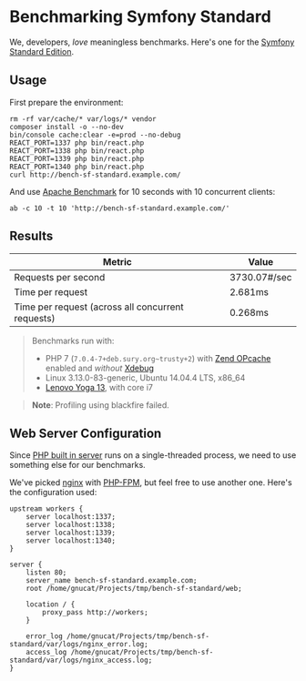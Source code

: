# Benchmarking Symfony Standard

We, developers, *love* meaningless benchmarks.
Here's one for the [Symfony Standard Edition](https://github.com/symfony/symfony-standard).

## Usage

First prepare the environment:

    rm -rf var/cache/* var/logs/* vendor
    composer install -o --no-dev
    bin/console cache:clear -e=prod --no-debug
    REACT_PORT=1337 php bin/react.php
    REACT_PORT=1338 php bin/react.php
    REACT_PORT=1339 php bin/react.php
    REACT_PORT=1340 php bin/react.php
    curl http://bench-sf-standard.example.com/

And use [Apache Benchmark](https://httpd.apache.org/docs/2.2/programs/ab.html)
for 10 seconds with 10 concurrent clients:

    ab -c 10 -t 10 'http://bench-sf-standard.example.com/'

## Results

| Metric                                            | Value        |
|---------------------------------------------------|--------------|
| Requests per second                               | 3730.07#/sec |
| Time per request                                  | 2.681ms      |
| Time per request (across all concurrent requests) | 0.268ms      |

> Benchmarks run with:
>
> * PHP 7 (`7.0.4-7+deb.sury.org~trusty+2`)
>   with [Zend OPcache](http://php.net/manual/en/book.opcache.php) enabled
>   and *without* [Xdebug](https://xdebug.org/)
> * Linux 3.13.0-83-generic, Ubuntu 14.04.4 LTS, x86_64
> * [Lenovo Yoga 13](http://shop.lenovo.com/il/en/laptops/lenovo/yoga/yoga-13/#tab-tech_specs), with core i7

> **Note**: Profiling using blackfire failed.

## Web Server Configuration

Since [PHP built in server](http://php.net/manual/en/features.commandline.webserver.php)
runs on a single-threaded process, we need to use something else for our benchmarks.

We've picked [nginx](https://www.nginx.com/) with [PHP-FPM](http://php-fpm.org/),
but feel free to use another one. Here's the configuration used:

```
upstream workers {
    server localhost:1337;
    server localhost:1338;
    server localhost:1339;
    server localhost:1340;
}

server {
    listen 80;
    server_name bench-sf-standard.example.com;
    root /home/gnucat/Projects/tmp/bench-sf-standard/web;

    location / {
        proxy_pass http://workers;
    }

    error_log /home/gnucat/Projects/tmp/bench-sf-standard/var/logs/nginx_error.log;
    access_log /home/gnucat/Projects/tmp/bench-sf-standard/var/logs/nginx_access.log;
}
```
